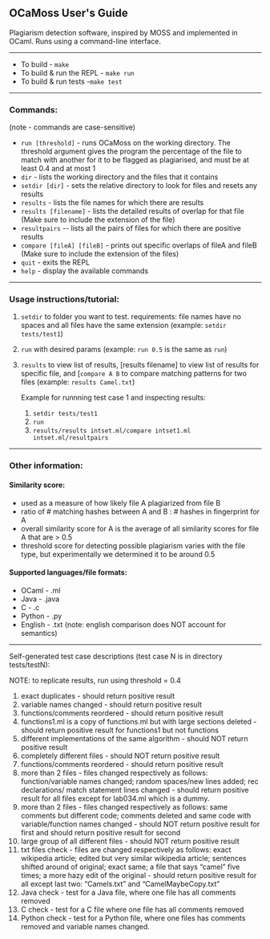 ## OCaMoss User's Guide

Plagiarism detection software, inspired by MOSS and implemented in OCaml.
Runs using a command-line interface.

<hr>

- To build - `make`
- To build & run the REPL - `make run`
- To build & run tests -`make test`

<hr>

### Commands: 
(note - commands are case-sensitive)

- `run [threshold]` - runs OCaMoss on the working directory.
The threshold argument gives the program the percentage of the file to match with
another for it to be flagged as plagiarised, and must be at least 0.4 and at most 1 
- `dir` - lists the working directory and the files that it contains
- `setdir [dir]` - sets the relative directory to look for files and resets any
results
- `results` - lists the file names for which there are results
- `results [filename]` - lists the detailed results of overlap for that file
(Make sure to include the extension of the file)
- `resultpairs` -- lists all the pairs of files for which there are positive results
- `compare [fileA] [fileB]` - prints out specific overlaps of fileA and fileB
(Make sure to include the extension of the files)
- `quit` - exits the REPL
- `help` - display the available commands

<hr>

### Usage instructions/tutorial:

1. `setdir` to folder you want to test. requirements: file names have no spaces
and all files have the same extension 
(example: `setdir tests/test1`)
2. `run` with desired params (example: `run 0.5` is the same as `run`)
3. `results` to view list of results, [results filename] to view list of
results for specific file, and [`compare A B` to compare matching patterns for
two files (example: `results Camel.txt`)

    Example for runnning test case 1 and inspecting results:
    1. `setdir tests/test1`
    2. `run`
    3. `results/results intset.ml/compare intset1.ml intset.ml/resultpairs`

<hr>

### Other information:

#### Similarity score:
- used as a measure of how likely file A plagiarized from file B
- ratio of # matching hashes between A and B : # hashes in fingerprint for A
- overall similarity score for A is the average of all similarity scores 
for file A that are > 0.5
- threshold score for detecting possible plagiarism varies with the file type, but experimentally we determined it to be around 0.5

#### Supported languages/file formats:
 - OCaml - .ml
 - Java - .java
 - C - .c
 - Python - .py
 - English - .txt (note: english comparison does NOT account for semantics)

<hr>

Self-generated test case descriptions (test case N is in directory tests/testN):

NOTE: to replicate results, run using threshold = 0.4

1) exact duplicates - should return positive result
2) variable names changed - should return positive result
3) functions/comments reordered  - should return positive result
4) functions1.ml is a copy of functions.ml but with large sections deleted - should return positive result for functions1 but not functions
5) different implementations of the same algorithm - should NOT return positive
result
6) completely different files - should NOT return positive result
7) functions/comments reordered  - should return positive result
8) more than 2 files - files changed respectively as follows: function/variable names changed; random spaces/new lines added; rec declarations/ match statement lines changed - should return positive result for all files except for lab034.ml which is a dummy.
9) more than 2 files - files changed respectively as follows: same comments but different code; comments deleted and same code with variable/function names changed - should NOT return positive result for first and should return positive result for second
10) large group of all different files - should NOT return positive result
11) txt files check - files are changed respectively as follows: exact wikipedia article; edited but very similar wikipedia article; sentences shifted around of original; exact same; a file that says “camel” five times; a more hazy edit of the original - should return positive result for all except last two: “Camels.txt” and “CamelMaybeCopy.txt”
12) Java check - test for a Java file, where one file has all comments removed
13) C check - test for a C file where one file has all comments removed
14) Python check - test for a Python file, where one files has comments removed and variable names changed. 
